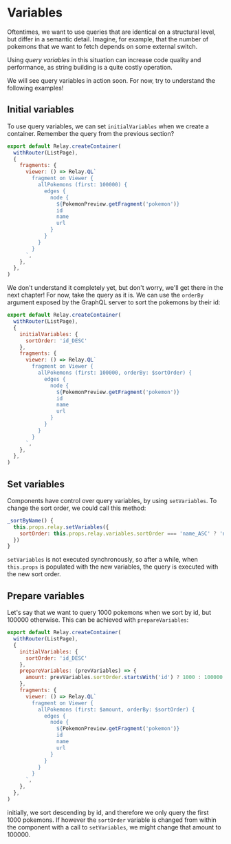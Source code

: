 # Variables

Oftentimes, we want to use queries that are identical on a structural level, but differ in a semantic detail.
Imagine, for example, that the number of pokemons that we want to fetch depends on some external switch.

Using *query variables* in this situation can increase code quality and performance, as string building is a quite costly operation.

We will see query variables in action soon. For now, try to understand the following examples!

## Initial variables

To use query variables, we can set `initialVariables` when we create a container.
Remember the query from the previous section?

```javascript
export default Relay.createContainer(
  withRouter(ListPage),
  {
    fragments: {
      viewer: () => Relay.QL`
        fragment on Viewer {
          allPokemons (first: 100000) {
            edges {
              node {
                ${PokemonPreview.getFragment('pokemon')}
                id
                name
                url
              }
            }
          }
        }
      `,
    },
  },
)
```
We don't understand it completely yet, but don't worry, we'll get there in the next chapter! For now, take the query as it is.
We can use the `orderBy` argument exposed by the GraphQL server to sort the pokemons by their id:

```javascript
export default Relay.createContainer(
  withRouter(ListPage),
  {
    initialVariables: {
      sortOrder: 'id_DESC'
    },
    fragments: {
      viewer: () => Relay.QL`
        fragment on Viewer {
          allPokemons (first: 100000, orderBy: $sortOrder) {
            edges {
              node {
                ${PokemonPreview.getFragment('pokemon')}
                id
                name
                url
              }
            }
          }
        }
      `,
    },
  },
)
```

## Set variables

Components have control over query variables, by using `setVariables`. To change the sort order, we could call this method:

```javascript
_sortByName() {
  this.props.relay.setVariables({
    sortOrder: this.props.relay.variables.sortOrder === 'name_ASC' ? 'name_DESC' : 'name_ASC'
  })
}
```

`setVariables` is not executed synchronously, so after a while, when `this.props` is populated with the new variables, the query is executed with the new sort order.

## Prepare variables

Let's say that we want to query 1000 pokemons when we sort by id, but 100000 otherwise.
This can be achieved with `prepareVariables`:

```javascript
export default Relay.createContainer(
  withRouter(ListPage),
  {
    initialVariables: {
      sortOrder: 'id_DESC'
    },
    prepareVariables: (prevVariables) => {
      amount: prevVariables.sortOrder.startsWith('id') ? 1000 : 100000
    },
    fragments: {
      viewer: () => Relay.QL`
        fragment on Viewer {
          allPokemons (first: $amount, orderBy: $sortOrder) {
            edges {
              node {
                ${PokemonPreview.getFragment('pokemon')}
                id
                name
                url
              }
            }
          }
        }
      `,
    },
  },
)
```
initially, we sort descending by id, and therefore we only query the first 1000 pokemons. If however the `sortOrder` variable is changed from within the component with a call to `setVariables`, we might change that amount to 100000.
